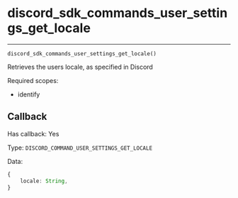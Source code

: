 # discord_sdk_commands_user_settings_get_locale
---
`discord_sdk_commands_user_settings_get_locale()`

Retrieves the users locale, as specified in Discord

Required scopes: 
- identify

## Callback

Has callback: Yes

Type: `DISCORD_COMMAND_USER_SETTINGS_GET_LOCALE`

Data:

```ts
{
    locale: String,
}
```